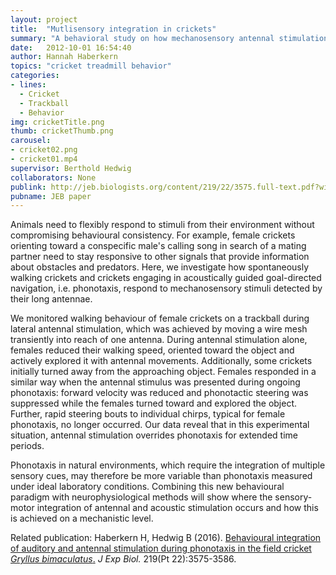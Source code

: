 ```yaml
---
layout: project
title:  "Mutlisensory integration in crickets"
summary: "A behavioral study on how mechanosensory antennal stimulation is integration with phonotaxis."
date:   2012-10-01 16:54:40
author: Hannah Haberkern
topics: "cricket treadmill behavior"
categories:
- lines:
  - Cricket
  - Trackball
  - Behavior
img: cricketTitle.png
thumb: cricketThumb.png
carousel:
- cricket02.png
- cricket01.mp4
supervisor: Berthold Hedwig
collaborators: None
publink: http://jeb.biologists.org/content/219/22/3575.full-text.pdf?with-ds=yes
pubname: JEB paper
---
```

Animals need to flexibly respond to stimuli from their environment without compromising behavioural consistency. For example, female crickets orienting toward a conspecific male's calling song in search of a mating partner need to stay responsive to other signals that provide information about obstacles and predators. Here, we investigate how spontaneously walking crickets and crickets engaging in acoustically guided goal-directed navigation, i.e. phonotaxis, respond to mechanosensory stimuli detected by their long antennae.

We monitored walking behaviour of female crickets on a trackball during lateral antennal stimulation, which was achieved by moving a wire mesh transiently into reach of one antenna. During antennal stimulation alone, females reduced their walking speed, oriented toward the object and actively explored it with antennal movements. Additionally, some crickets initially turned away from the approaching object. Females responded in a similar way when the antennal stimulus was presented during ongoing phonotaxis: forward velocity was reduced and phonotactic steering was suppressed while the females turned toward and explored the object. Further, rapid steering bouts to individual chirps, typical for female phonotaxis, no longer occurred. Our data reveal that in this experimental situation, antennal stimulation overrides phonotaxis for extended time periods.

Phonotaxis in natural environments, which require the integration of multiple sensory cues, may therefore be more variable than phonotaxis measured under ideal laboratory conditions. Combining this new behavioural paradigm with neurophysiological methods will show where the sensory-motor integration of antennal and acoustic stimulation occurs and how this is achieved on a mechanistic level.

Related publication:
Haberkern H, Hedwig B (2016). [Behavioural integration of auditory and antennal stimulation during phonotaxis in the field cricket <i>Gryllus bimaculatus</i>.](http://jeb.biologists.org/content/219/22/3575) <i>J Exp Biol.</i> 219(Pt 22):3575-3586.
